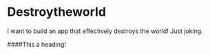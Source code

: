 # Destroytheworld
I want to build an app that effectively destroys the world! Just joking.

####This a heading!

